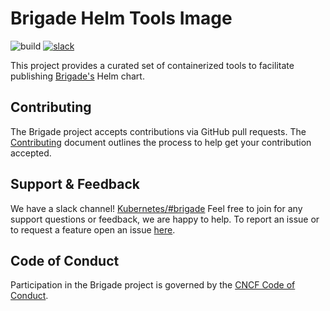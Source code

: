 # Brigade Helm Tools Image

![build](https://badgr.brigade2.io/v1/github/checks/brigadecore/helm-tools/badge.svg?appID=99005)
[![slack](https://img.shields.io/badge/slack-brigade-brightgreen.svg?logo=slack)](https://kubernetes.slack.com/messages/C87MF1RFD)

This project provides a curated set of containerized tools to facilitate
publishing [Brigade's](https://github.com/brigadecore/brigade) Helm chart.

## Contributing

The Brigade project accepts contributions via GitHub pull requests. The
[Contributing](CONTRIBUTING.md) document outlines the process to help get your
contribution accepted.

## Support & Feedback

We have a slack channel!
[Kubernetes/#brigade](https://kubernetes.slack.com/messages/C87MF1RFD) Feel free
to join for any support questions or feedback, we are happy to help. To report
an issue or to request a feature open an issue
[here](https://github.com/brigadecore/helm-tools/issues).

## Code of Conduct

Participation in the Brigade project is governed by the
[CNCF Code of Conduct](https://github.com/cncf/foundation/blob/master/code-of-conduct.md).
